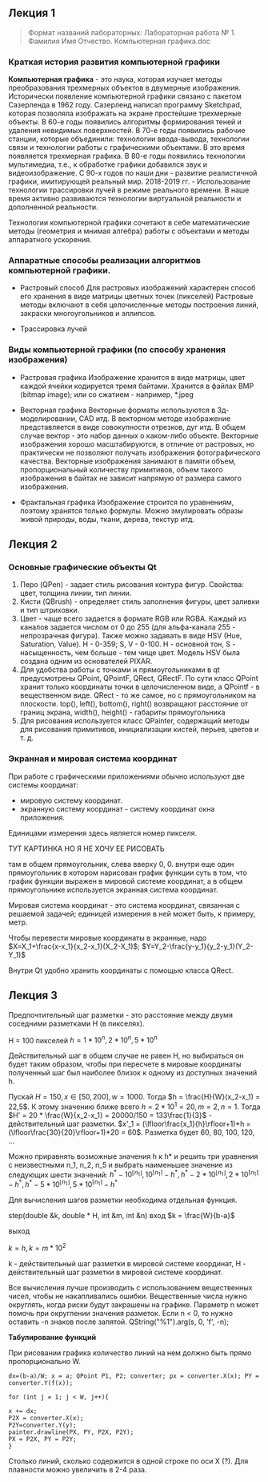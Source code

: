 ## Лекция 1

> Формат названий лабораторных: Лабораторная работа № 1. Фамилия Имя Отчество. Компьютерная графика.doc

### Краткая история развития компьютерной графики

**Компьютерная графика** - это наука, которая изучает методы преобразования трехмерных объектов в двумерные изображения.
Исторически появление компьютерной графики связано с пакетом Сазерленда в 1962 году. Сазерленд написал программу Sketchpad, которая позволяла изображать на экране простейшие трехмерные объекты.
В 60-е годы появились алгоритмы формирования теней и удаления невидимых поверхностей.
В 70-е годы появились рабочие станции, которые объединили: технологии ввода-вывода, технологии связи и технологии работы с графическими объектами. В это время появляется трехмерная графика.
В 80-е годы появились технологии мультимедиа, т.е., к обработке графики добавился звук и видеоизображение.
С 90-х годов по наши дни - развитие реалистичной графики, имитирующей реальный мир.
2018-2019 гг. - Использование технологии трассировки лучей в режиме реального времени.
В наше время активно развиваются технологии виртуальной реальности и дополненной реальности.

Технологии компьютерной графики сочетают в себе математические методы (геометрия и мнимая алгебра) работы с объектами и методы аппаратного ускорения.

### Аппаратные способы реализации алгоритмов компьютерной графики.

- Растровый способ
   Для растровых изображений характерен способ его хранения в виде матрицы цветных точек (пикселей)
   Растровые методы включают в себя целочисленные методы построения линий, закраски многоугольников и эллипсов.
   
- Трассировка лучей

   

### Виды компьютерной графики (по способу хранения изображения)

- Растровая графика
   Изображение хранится в виде матрицы, цвет каждой ячейки кодируется тремя байтами.
   Хранится в файлах BMP (bitmap image); или со сжатием - например, *.jpeg

- Векторная графика
   Векторные форматы используются в 3д-моделировании, CAD итд.
   В векторном методе изображение представляется в виде совокупности отрезков, дуг итд. В общем случае вектор - это набор данных о каком-либо объекте. Векторные изображения хорошо масштабируются, в отличие от растровых, но практически не позволяют получать изображения фотографического качества. Векторные изображения занимают в памяти объем, пропорциональный количеству примитивов, объем такого изображения в байтах не зависит напрямую от размера самого изображения.

- Фрактальная графика
   Изображение строится по уравнениям, поэтому хранятся только формулы. Можно эмулировать образы живой природы, воды, ткани, дерева, текстур итд.

## Лекция 2

### Основные графические объекты Qt

1. Перо (QPen) - задает стиль рисования контура фигур. Свойства: цвет, толщина линии, тип линии. 
2. Кисти (QBrush) - определяет стиль заполнения фигуры, цвет заливки и тип штриховки.
3. Цвет - чаще всего задается в формате RGB или RGBA. Каждый из каналов задается числом от 0 до 255 (для альфа-канала 255 - непрозрачная фигура). Также можно задавать в виде HSV (Hue, Saturation, Value). H - 0-359; S, V - 0-100. H - основной тон, S - насыщенность, чем больше - тем чище цвет. Модель HSV была создана одним из основателей PIXAR. 
4. Для удобства работы с точками и прямоугольниками в qt предусмотрены QPoint, QPointF, QRect, QRectF. По сути класс QPoint хранит только координаты точки в целочисленном виде, а QPointf - в вещественном виде. QRect - то же самое, но с прямоугольником на плоскости. top(), left(), bottom(), right() возвращают расстояние от границ экрана, width(), height() - габариты прямоугольника
5. Для рисования используется класс QPainter, содержащий методы для рисования примитивов, инициализации кистей, перьев, цветов и т. д.

### Экранная и мировая система координат

При работе с графическими приложениями обычно используют две системы координат:

- мировую систему координат.
- экранную систему координат - систему координат окна приложения.

Единицами измерения здесь является номер пикселя.

ТУТ КАРТИНКА НО Я НЕ ХОЧУ ЕЕ РИСОВАТЬ

там в общем прямоугольник, слева вверху 0, 0.
внутри еще один прямоугольник в котором нарисован график функции
суть в том, что график функции выражен в мировой системе координат, а в общем прямоугольнике используется экранная система координат.

Мировая система координат - это система координат, связанная с решаемой задачей; единицей измерения в ней может быть, к примеру, метр.

Чтобы перевести мировые координаты в экранные, надо $X=X_1+\frac{x-x_1}{x_2-x_1}(X_2-X_1)$; $Y=Y_2-\frac{y-y_1}{y_2-y_1}(Y_2-Y_1)$

Внутри Qt удобно хранить координаты с помощью класса QRect.

## Лекция 3

Предпочтительный шаг разметки - это расстояние между двумя соседними разметками H (в пикселях).

H = 100 пикселей
$h = 1*10^n, 2*10^n,5*10^n$ 

Действительный шаг в общем случае не равен H, но выбираться он будет таким образом, чтобы при пересчете в мировые координаты полученный шаг был наиболее близок к одному из доступных значений h.

 Пускай $H = 150, x\in [50, 200], w = 1000$. Тогда $h = \frac{H}{W}(x_2-x_1) = 22,5$. К этому значению ближе всего $h=2*10^1 = 20, m = 2, n = 1$. Тогда $H' = 20 * \frac{W}{x_2-x_1} = 20000/150 = 133\frac{1}{3}$ - действительный шаг разметки. $x'_1 = (\lfloor\frac{x_1}{h}\rfloor+1)*h = (\lfloor\frac{30}{20}\rfloor+1)*20 = 60$. Разметка будет 60, 80, 100, 120, …

Можно приравнять возможные значения h к h* и решить три уравнения с неизвестными n_1, n_2, n_5 и выбрать наименьшее значение из следующих шести значений: $h^* - 10^{\lfloor n_1\rfloor}, 10^{\lceil n_1\rceil} - h^*, h^* - 2 * 10^{\lfloor n_1\rfloor}, 2 * 10^{\lceil n_1\rceil} - h^*, h^* - 5 * 10^{\lfloor n_1\rfloor}, 5 * 10^{\lceil n_1\rceil} - h^*$

Для вычисления шагов разметки необходима отдельная функция.

step(double &k, double * H, int &m, int &n)
вход
$k = \frac{W}{b-a}$

выход

$k = h, k = m * 10^2$

k - действительный шаг разметки в мировой системе координат, H - действительный шаг разметки в мировой системе координат.

Все вычисления лучше производить с использованием вещественных чисел, чтобы не накапливались ошибки. Вещественные числа нужно округлять, когда риски будут закрашены на графике. Параметр n может помочь при округлении значения разметок. Если n < 0, то нужно оставить -n знаков после запятой. QString("%1").arg(s, 0, 'f', -n);

**Табулирование функций**

При рисовании графика количество линий на нем должно быть прямо пропорционально W. 

```
dx=(b-a)/W; x = a; QPoint P1, P2; converter; px = converter.X(x); PY = converter.Y(f(x)); 

for (int j = 1; j < W, j++){

x += dx;
P2X = converter.X(x);
P2Y=converter.Y(y);
painter.drawline(PX, PY, P2X, P2Y);
PX = P2X, PY = P2Y;
}
```

Столько линий, сколько содержится в одной строке по оси X (?). Для плавности можно увеличить в 2-4 раза.
